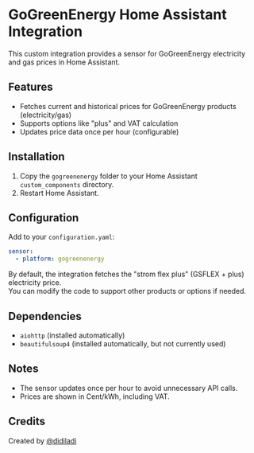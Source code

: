 # GoGreenEnergy Home Assistant Integration

This custom integration provides a sensor for GoGreenEnergy electricity and gas prices in Home Assistant.

## Features

- Fetches current and historical prices for GoGreenEnergy products (electricity/gas)
- Supports options like "plus" and VAT calculation
- Updates price data once per hour (configurable)

## Installation

1. Copy the `gogreenenergy` folder to your Home Assistant `custom_components` directory.
2. Restart Home Assistant.

## Configuration

Add to your `configuration.yaml`:

```yaml
sensor:
  - platform: gogreenenergy
```

By default, the integration fetches the "strom flex plus" (GSFLEX + plus) electricity price.  
You can modify the code to support other products or options if needed.

## Dependencies

- `aiohttp` (installed automatically)
- `beautifulsoup4` (installed automatically, but not currently used)

## Notes

- The sensor updates once per hour to avoid unnecessary API calls.
- Prices are shown in Cent/kWh, including VAT.

## Credits

Created by [@didiladi](https://github.com/didiladi)
